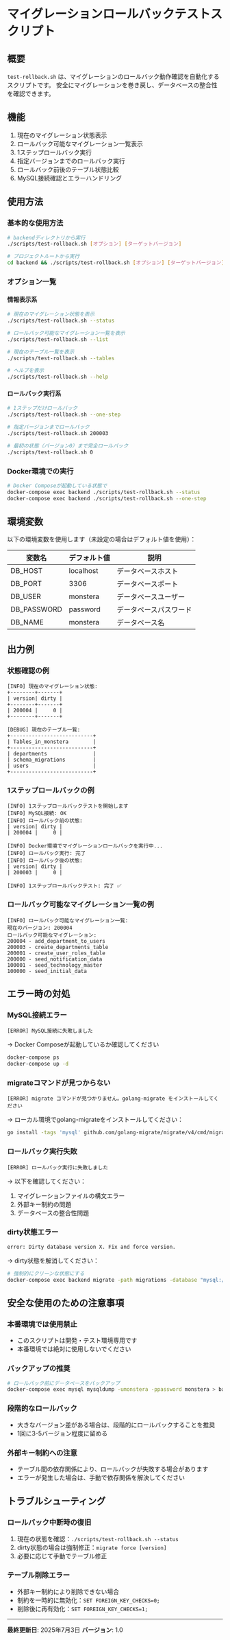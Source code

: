 # マイグレーションロールバックテストスクリプト

## 概要
`test-rollback.sh` は、マイグレーションのロールバック動作確認を自動化するスクリプトです。
安全にマイグレーションを巻き戻し、データベースの整合性を確認できます。

## 機能
1. 現在のマイグレーション状態表示
2. ロールバック可能なマイグレーション一覧表示
3. 1ステップロールバック実行
4. 指定バージョンまでのロールバック実行
5. ロールバック前後のテーブル状態比較
6. MySQL接続確認とエラーハンドリング

## 使用方法

### 基本的な使用方法
```bash
# backendディレクトリから実行
./scripts/test-rollback.sh [オプション] [ターゲットバージョン]

# プロジェクトルートから実行
cd backend && ./scripts/test-rollback.sh [オプション] [ターゲットバージョン]
```

### オプション一覧

#### 情報表示系
```bash
# 現在のマイグレーション状態を表示
./scripts/test-rollback.sh --status

# ロールバック可能なマイグレーション一覧を表示
./scripts/test-rollback.sh --list

# 現在のテーブル一覧を表示
./scripts/test-rollback.sh --tables

# ヘルプを表示
./scripts/test-rollback.sh --help
```

#### ロールバック実行系
```bash
# 1ステップだけロールバック
./scripts/test-rollback.sh --one-step

# 指定バージョンまでロールバック
./scripts/test-rollback.sh 200003

# 最初の状態（バージョン0）まで完全ロールバック
./scripts/test-rollback.sh 0
```

### Docker環境での実行
```bash
# Docker Composeが起動している状態で
docker-compose exec backend ./scripts/test-rollback.sh --status
docker-compose exec backend ./scripts/test-rollback.sh --one-step
```

## 環境変数
以下の環境変数を使用します（未設定の場合はデフォルト値を使用）：

| 変数名 | デフォルト値 | 説明 |
|--------|-------------|------|
| DB_HOST | localhost | データベースホスト |
| DB_PORT | 3306 | データベースポート |
| DB_USER | monstera | データベースユーザー |
| DB_PASSWORD | password | データベースパスワード |
| DB_NAME | monstera | データベース名 |

## 出力例

### 状態確認の例
```
[INFO] 現在のマイグレーション状態:
+--------+-------+
| version| dirty |
+--------+-------+
| 200004 |     0 |
+--------+-------+

[DEBUG] 現在のテーブル一覧:
+---------------------------+
| Tables_in_monstera        |
+---------------------------+
| departments               |
| schema_migrations         |
| users                     |
+---------------------------+
```

### 1ステップロールバックの例
```
[INFO] 1ステップロールバックテストを開始します
[INFO] MySQL接続: OK
[INFO] ロールバック前の状態:
| version| dirty |
| 200004 |     0 |

[INFO] Docker環境でマイグレーションロールバックを実行中...
[INFO] ロールバック実行: 完了
[INFO] ロールバック後の状態:
| version| dirty |
| 200003 |     0 |

[INFO] 1ステップロールバックテスト: 完了 ✅
```

### ロールバック可能なマイグレーション一覧の例
```
[INFO] ロールバック可能なマイグレーション一覧:
現在のバージョン: 200004
ロールバック可能なマイグレーション:
200004 - add_department_to_users
200003 - create_departments_table
200001 - create_user_roles_table
200000 - seed_notification_data
100001 - seed_technology_master
100000 - seed_initial_data
```

## エラー時の対処

### MySQL接続エラー
```
[ERROR] MySQL接続に失敗しました
```
→ Docker Composeが起動しているか確認してください
```bash
docker-compose ps
docker-compose up -d
```

### migrateコマンドが見つからない
```
[ERROR] migrate コマンドが見つかりません。golang-migrate をインストールしてください
```
→ ローカル環境でgolang-migrateをインストールしてください：
```bash
go install -tags 'mysql' github.com/golang-migrate/migrate/v4/cmd/migrate@latest
```

### ロールバック実行失敗
```
[ERROR] ロールバック実行に失敗しました
```
→ 以下を確認してください：
1. マイグレーションファイルの構文エラー
2. 外部キー制約の問題
3. データベースの整合性問題

### dirty状態エラー
```
error: Dirty database version X. Fix and force version.
```
→ dirty状態を解消してください：
```bash
# 強制的にクリーンな状態にする
docker-compose exec backend migrate -path migrations -database "mysql://..." force [version]
```

## 安全な使用のための注意事項

### 本番環境では使用禁止
- このスクリプトは開発・テスト環境専用です
- 本番環境では絶対に使用しないでください

### バックアップの推奨
```bash
# ロールバック前にデータベースをバックアップ
docker-compose exec mysql mysqldump -umonstera -ppassword monstera > backup_$(date +%Y%m%d_%H%M%S).sql
```

### 段階的なロールバック
- 大きなバージョン差がある場合は、段階的にロールバックすることを推奨
- 1回に3-5バージョン程度に留める

### 外部キー制約への注意
- テーブル間の依存関係により、ロールバックが失敗する場合があります
- エラーが発生した場合は、手動で依存関係を解決してください

## トラブルシューティング

### ロールバック中断時の復旧
1. 現在の状態を確認：`./scripts/test-rollback.sh --status`
2. dirty状態の場合は強制修正：`migrate force [version]`
3. 必要に応じて手動でテーブル修正

### テーブル削除エラー
- 外部キー制約により削除できない場合
- 制約を一時的に無効化：`SET FOREIGN_KEY_CHECKS=0;`
- 削除後に再有効化：`SET FOREIGN_KEY_CHECKS=1;`

---

**最終更新日**: 2025年7月3日
**バージョン**: 1.0
